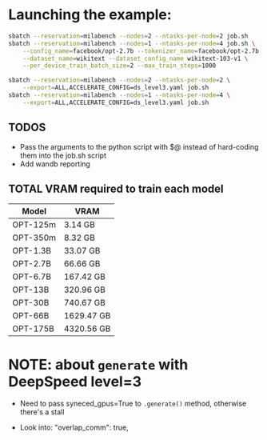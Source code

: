 
# Launching the example:


```bash
sbatch --reservation=milabench --nodes=2 --ntasks-per-node=2 job.sh
sbatch --reservation=milabench --nodes=1 --ntasks-per-node=4 job.sh \
    --config_name=facebook/opt-2.7b --tokenizer_name=facebook/opt-2.7b \
    --dataset_name=wikitext --dataset_config_name wikitext-103-v1 \
    --per_device_train_batch_size=2 --max_train_steps=1000

sbatch --reservation=milabench --nodes=2 --ntasks-per-node=2 \
    --export=ALL,ACCELERATE_CONFIG=ds_level3.yaml job.sh
sbatch --reservation=milabench --nodes=1 --ntasks-per-node=4 \
    --export=ALL,ACCELERATE_CONFIG=ds_level3.yaml job.sh
```

## TODOS

- Pass the arguments to the python script with $@ instead of hard-coding them into the job.sh script
- Add wandb reporting

## TOTAL VRAM required to train each model

| Model    | VRAM       |
| -------- | ---------- |
| OPT-125m | 3.14 GB    |
| OPT-350m | 8.32 GB    |
| OPT-1.3B | 33.07 GB   |
| OPT-2.7B | 66.66 GB   |
| OPT-6.7B | 167.42 GB  |
| OPT-13B  | 320.96 GB  |
| OPT-30B  | 740.67 GB  |
| OPT-66B  | 1629.47 GB |
| OPT-175B | 4320.56 GB |

# NOTE: about `generate` with DeepSpeed level=3
- Need to pass syneced_gpus=True to `.generate()` method, otherwise there's a stall
  

- Look into: "overlap_comm": true,